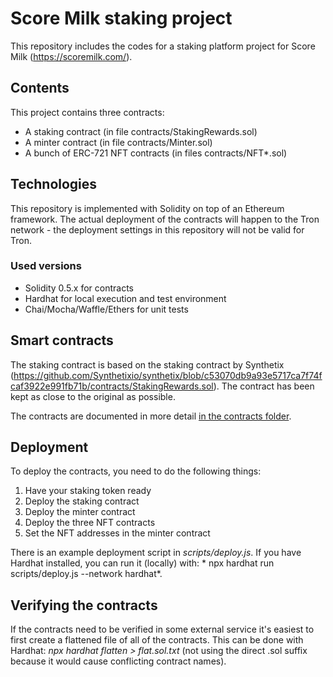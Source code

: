 # Score Milk staking project

This repository includes the codes for a staking platform project for Score Milk (https://scoremilk.com/).

## Contents

This project contains three contracts:
* A staking contract (in file contracts/StakingRewards.sol)
* A minter contract (in file contracts/Minter.sol)
* A bunch of ERC-721 NFT contracts (in files contracts/NFT*.sol)

## Technologies

This repository is implemented with Solidity on top of an Ethereum framework. The actual deployment of the contracts will happen to the Tron network - the deployment settings in this repository will not be valid for Tron.

### Used versions
* Solidity 0.5.x for contracts
* Hardhat for local execution and test environment
* Chai/Mocha/Waffle/Ethers for unit tests

## Smart contracts

The staking contract is based on the staking contract by Synthetix (https://github.com/Synthetixio/synthetix/blob/c53070db9a93e5717ca7f74fcaf3922e991fb71b/contracts/StakingRewards.sol). The contract has been kept as close to the original as possible.

The contracts are documented in more detail <a href='./contracts/README.md'>in the contracts folder</a>.

## Deployment

To deploy the contracts, you need to do the following things:
1. Have your staking token ready
1. Deploy the staking contract
1. Deploy the minter contract
1. Deploy the three NFT contracts
1. Set the NFT addresses in the minter contract

There is an example deployment script in *scripts/deploy.js*. If you have Hardhat installed, you can run it (locally) with: * npx hardhat run scripts/deploy.js --network hardhat*.

## Verifying the contracts

If the contracts need to be verified in some external service it's easiest to first create a flattened file of all of the contracts. This can be done with Hardhat: *npx hardhat flatten > flat.sol.txt* (not using the direct .sol suffix because it would cause conflicting contract names).


